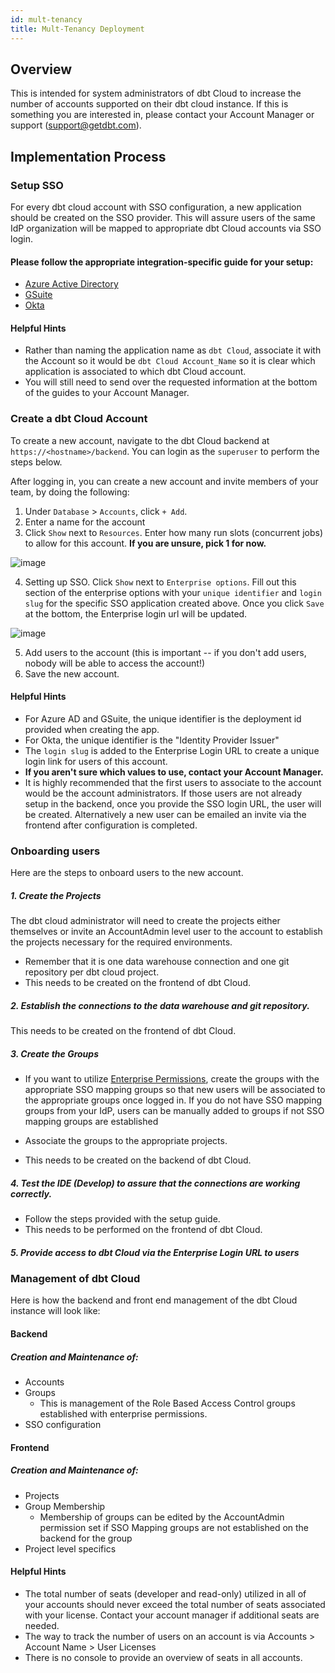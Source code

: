 ```yaml
---
id: mult-tenancy
title: Mult-Tenancy Deployment
---
```


##  Overview
This is intended for system administrators of dbt Cloud to increase the number of accounts 
supported on their dbt cloud instance. If this is something you are interested in, please contact your
Account Manager or support (support@getdbt.com). 

## Implementation Process

### Setup SSO

For every dbt cloud account with SSO configuration, a new application should be created on the SSO provider. 
This will assure users of the same IdP organization will be mapped to appropriate dbt Cloud accounts via SSO login. 

#### Please follow the appropriate integration-specific guide for your setup:
- [Azure Active Directory](dbt-cloud/dbt-cloud-enterprise/setting-up-enterprise-sso-with-azure-active--directory.md)
- [GSuite](dbt-cloud/dbt-cloud-enterprise/setting-up-sso-with-google-gsuite.md)
- [Okta](dbt-cloud/dbt-cloud-enterprise/setting-up-sso-with-okta.md)

#### Helpful Hints  
- Rather than naming the application name as `dbt Cloud`, associate it with the Account so it would be 
`dbt Cloud Account_Name` so it is clear which application is associated to which dbt Cloud account.
- You will still need to send over the requested information at the bottom of the guides to your Account Manager. 

### Create a dbt Cloud Account
To create a new account, navigate to the dbt Cloud backend at `https://<hostname>/backend`. You can login as the `superuser` to perform the steps below.

After logging in, you can create a new account and invite members of your team, by doing the following:

1. Under `Database` > `Accounts`, click `+ Add`. 
2. Enter a name for the account
3. Click `Show` next to `Resources`. Enter how many run slots (concurrent jobs) to allow for this account. 
    **If you are unsure, pick 1 for now.**
    
![image](https://user-images.githubusercontent.com/46451573/81334360-f2f4f500-9073-11ea-9412-e1b5428fff88.png)

4. Setting up SSO. Click `Show` next to `Enterprise options`.
Fill out this section of the enterprise options with your `unique identifier` and 
`login slug` for the specific SSO application created above. Once you click `Save`
at the bottom, the Enterprise login url will be updated.

![image](https://user-images.githubusercontent.com/46451573/81210559-0d5d9e80-8fa0-11ea-9422-eebd834f9e96.png)

5. Add users to the account (this is important -- if you don't add users, nobody will be able to access the account!)
6. Save the new account.


#### Helpful Hints

 - For Azure AD and GSuite, the unique identifier is the deployment id provided when creating the app.
 - For Okta, the unique identifier is the "Identity Provider Issuer"
 - The `login slug` is added to the Enterprise Login URL to create a unique login link for users of this account.
 - **If you aren't sure which values to use, contact your Account Manager.**
 - It is highly recommended that the first users to associate to the account would be the account administrators. If those users are not already setup in the backend, once you provide the SSO login URL, the user will be created. Alternatively a new user can be emailed an invite via the frontend after configuration is completed. 


### Onboarding users
Here are the steps to onboard users to the new account. 



##### 1. Create the Projects

The dbt cloud administrator will need to create the projects either themselves or invite an AccountAdmin level user to the account to establish the projects necessary for the required environments. 
    
- Remember that it is one data warehouse connection and one git repository per dbt cloud project.
- This needs to be created on the frontend of dbt Cloud.
        
##### 2. Establish the connections to the data warehouse and git repository.
 This needs to be created on the frontend of dbt Cloud.
 
##### 3. Create the Groups

 - If you want to utilize [Enterprise Permissions](dbt-cloud/dbt-cloud-enterprise/enterprise-permissions.md), create the groups with the appropriate SSO mapping groups so that new users will be associated to the appropriate groups once logged in. If you do 
 not have SSO mapping groups from your IdP, users can be manually added to groups if not SSO mapping groups are established
 
 - Associate the groups to the appropriate projects.
 
 - This needs to be created on the backend of dbt Cloud.
 
##### 4. Test the IDE (Develop) to assure that the connections are working correctly. 

- Follow the steps provided with the setup guide. 
- This needs to be performed on the frontend of dbt Cloud.
    
##### 5. Provide access to dbt Cloud via the Enterprise Login URL to users

### Management of dbt Cloud

Here is how the backend and front end management of the dbt Cloud instance will look 
like:

#### Backend
##### Creation and Maintenance of:

- Accounts 
- Groups
    - This is management of the Role Based Access Control groups established 
    with enterprise permissions.
- SSO configuration 

#### Frontend
##### Creation and Maintenance of:

- Projects 
- Group Membership
    - Membership of groups can be edited by the AccountAdmin permission set if 
        SSO Mapping groups are not established on the backend for the group
- Project level specifics 


#### Helpful Hints
- The total number of seats (developer and read-only) utilized in all of your accounts 
should never exceed the total number of seats associated with your license. 
Contact your account manager if additional seats are needed. 
- The way to track the number of users on an account is via Accounts > Account Name > User Licenses
- There is no console to provide an overview of seats in all accounts.





